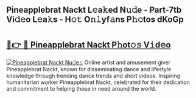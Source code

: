 ## Pineapplebrat Nackt L𝚎a𝚔ed N𝚞𝚍e - Part-7tb Vi𝚍𝚎o L𝚎a𝚔s - H𝚘𝚝 O𝚗𝚕yf𝚊ns P𝚑𝚘tos dKoGp

# <h2><a href="http://kf9fcp.oniu.top/?m=Pineapplebrat+Nackt">🔗👉 🔴 Pineapplebrat Nackt P𝚑ot𝚘𝚜 V𝚒d𝚎o</a></h2>

[![Pineapplebrat Nackt Nu𝚍e𝚜](https://i.imgur.com/0qMVB7G.gif)](http://kf9fcp.oniu.top/?m=Pineapplebrat+Nackt)
Online artist and amusement giver Pineapplebrat Nackt, known for disseminating dance and lifestyle knowledge through trending dance trends and short videos. Inspiring humanitarian worker Pineapplebrat Nackt, celebrated for their dedication and commitment to helping those in need around the world.  
